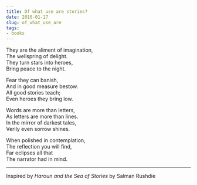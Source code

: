 ```yaml
---
title: Of what use are stories?
date: 2010-01-17
slug: of_what_use_are
tags:
- books
---
```


They are the aliment of imagination,<br>
The wellspring of delight.<br>
They turn stars into heroes,<br>
Bring peace to the night.

Fear they can banish,<br>
And in good measure bestow.<br>
All good stories teach;<br>
Even heroes they bring low.

Words are more than letters,<br>
As letters are more than lines.<br>
In the mirror of darkest tales, <br>
Verily even sorrow shines.

When polished in contemplation,<br>
The reflection you will find,<br>
Far eclipses all that<br>
The narrator had in mind.

---

Inspired by _Haroun and the Sea of Stories_ by Salman Rushdie

